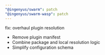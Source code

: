```yaml
---
"@ingenyus/swarm": patch
"@ingenyus/swarm-wasp": patch
---
```


fix: overhaul plugin resolution

- Remove plugin manifest
- Combine package and local resolution logic
- Simplify configuration schema
